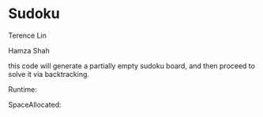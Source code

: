 # Sudoku
Terence Lin

Hamza Shah

this code will generate a partially empty sudoku board, and then proceed to solve it via backtracking.

Runtime:

SpaceAllocated:

